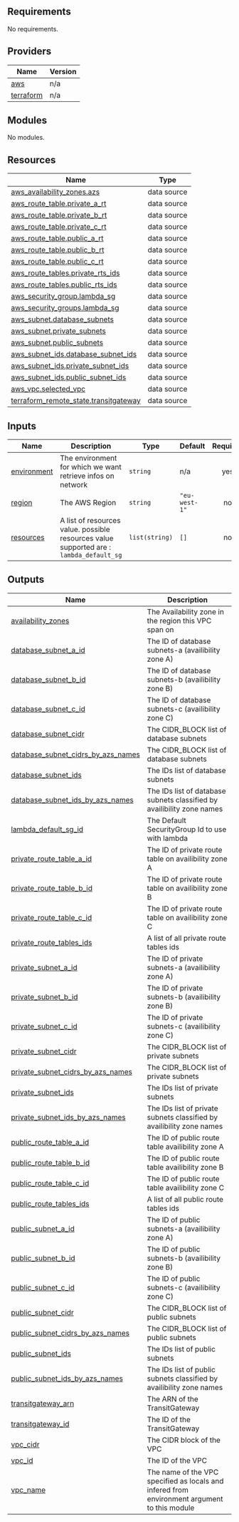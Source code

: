## Requirements

No requirements.

## Providers

| Name | Version |
|------|---------|
| <a name="provider_aws"></a> [aws](#provider\_aws) | n/a |
| <a name="provider_terraform"></a> [terraform](#provider\_terraform) | n/a |

## Modules

No modules.

## Resources

| Name | Type |
|------|------|
| [aws_availability_zones.azs](https://registry.terraform.io/providers/hashicorp/aws/latest/docs/data-sources/availability_zones) | data source |
| [aws_route_table.private_a_rt](https://registry.terraform.io/providers/hashicorp/aws/latest/docs/data-sources/route_table) | data source |
| [aws_route_table.private_b_rt](https://registry.terraform.io/providers/hashicorp/aws/latest/docs/data-sources/route_table) | data source |
| [aws_route_table.private_c_rt](https://registry.terraform.io/providers/hashicorp/aws/latest/docs/data-sources/route_table) | data source |
| [aws_route_table.public_a_rt](https://registry.terraform.io/providers/hashicorp/aws/latest/docs/data-sources/route_table) | data source |
| [aws_route_table.public_b_rt](https://registry.terraform.io/providers/hashicorp/aws/latest/docs/data-sources/route_table) | data source |
| [aws_route_table.public_c_rt](https://registry.terraform.io/providers/hashicorp/aws/latest/docs/data-sources/route_table) | data source |
| [aws_route_tables.private_rts_ids](https://registry.terraform.io/providers/hashicorp/aws/latest/docs/data-sources/route_tables) | data source |
| [aws_route_tables.public_rts_ids](https://registry.terraform.io/providers/hashicorp/aws/latest/docs/data-sources/route_tables) | data source |
| [aws_security_group.lambda_sg](https://registry.terraform.io/providers/hashicorp/aws/latest/docs/data-sources/security_group) | data source |
| [aws_security_groups.lambda_sg](https://registry.terraform.io/providers/hashicorp/aws/latest/docs/data-sources/security_groups) | data source |
| [aws_subnet.database_subnets](https://registry.terraform.io/providers/hashicorp/aws/latest/docs/data-sources/subnet) | data source |
| [aws_subnet.private_subnets](https://registry.terraform.io/providers/hashicorp/aws/latest/docs/data-sources/subnet) | data source |
| [aws_subnet.public_subnets](https://registry.terraform.io/providers/hashicorp/aws/latest/docs/data-sources/subnet) | data source |
| [aws_subnet_ids.database_subnet_ids](https://registry.terraform.io/providers/hashicorp/aws/latest/docs/data-sources/subnet_ids) | data source |
| [aws_subnet_ids.private_subnet_ids](https://registry.terraform.io/providers/hashicorp/aws/latest/docs/data-sources/subnet_ids) | data source |
| [aws_subnet_ids.public_subnet_ids](https://registry.terraform.io/providers/hashicorp/aws/latest/docs/data-sources/subnet_ids) | data source |
| [aws_vpc.selected_vpc](https://registry.terraform.io/providers/hashicorp/aws/latest/docs/data-sources/vpc) | data source |
| [terraform_remote_state.transitgateway](https://registry.terraform.io/providers/hashicorp/terraform/latest/docs/data-sources/remote_state) | data source |

## Inputs

| Name | Description | Type | Default | Required |
|------|-------------|------|---------|:--------:|
| <a name="input_environment"></a> [environment](#input\_environment) | The environment for which we want retrieve infos on network | `string` | n/a | yes |
| <a name="input_region"></a> [region](#input\_region) | The AWS Region | `string` | `"eu-west-1"` | no |
| <a name="input_resources"></a> [resources](#input\_resources) | A list of resources value. possible resources value supported are : `lambda_default_sg` | `list(string)` | `[]` | no |

## Outputs

| Name | Description |
|------|-------------|
| <a name="output_availability_zones"></a> [availability\_zones](#output\_availability\_zones) | The Availability zone in the region this VPC span on |
| <a name="output_database_subnet_a_id"></a> [database\_subnet\_a\_id](#output\_database\_subnet\_a\_id) | The ID of database subnets-a (availibility zone A) |
| <a name="output_database_subnet_b_id"></a> [database\_subnet\_b\_id](#output\_database\_subnet\_b\_id) | The ID of database subnets-b (availibility zone B) |
| <a name="output_database_subnet_c_id"></a> [database\_subnet\_c\_id](#output\_database\_subnet\_c\_id) | The ID of database subnets-c (availibility zone C) |
| <a name="output_database_subnet_cidr"></a> [database\_subnet\_cidr](#output\_database\_subnet\_cidr) | The CIDR\_BLOCK list of database subnets |
| <a name="output_database_subnet_cidrs_by_azs_names"></a> [database\_subnet\_cidrs\_by\_azs\_names](#output\_database\_subnet\_cidrs\_by\_azs\_names) | The CIDR\_BLOCK list of database subnets |
| <a name="output_database_subnet_ids"></a> [database\_subnet\_ids](#output\_database\_subnet\_ids) | The IDs list of database subnets |
| <a name="output_database_subnet_ids_by_azs_names"></a> [database\_subnet\_ids\_by\_azs\_names](#output\_database\_subnet\_ids\_by\_azs\_names) | The IDs list of database subnets classified by availibility zone names |
| <a name="output_lambda_default_sg_id"></a> [lambda\_default\_sg\_id](#output\_lambda\_default\_sg\_id) | The Default SecurityGroup Id to use with lambda |
| <a name="output_private_route_table_a_id"></a> [private\_route\_table\_a\_id](#output\_private\_route\_table\_a\_id) | The ID of private route table on availibility zone A |
| <a name="output_private_route_table_b_id"></a> [private\_route\_table\_b\_id](#output\_private\_route\_table\_b\_id) | The ID of private route table on availibility zone B |
| <a name="output_private_route_table_c_id"></a> [private\_route\_table\_c\_id](#output\_private\_route\_table\_c\_id) | The ID of private route table on availibility zone C |
| <a name="output_private_route_tables_ids"></a> [private\_route\_tables\_ids](#output\_private\_route\_tables\_ids) | A list of all private route tables ids |
| <a name="output_private_subnet_a_id"></a> [private\_subnet\_a\_id](#output\_private\_subnet\_a\_id) | The ID of private subnets-a (availibility zone A) |
| <a name="output_private_subnet_b_id"></a> [private\_subnet\_b\_id](#output\_private\_subnet\_b\_id) | The ID of private subnets-b (availibility zone B) |
| <a name="output_private_subnet_c_id"></a> [private\_subnet\_c\_id](#output\_private\_subnet\_c\_id) | The ID of private subnets-c (availibility zone C) |
| <a name="output_private_subnet_cidr"></a> [private\_subnet\_cidr](#output\_private\_subnet\_cidr) | The CIDR\_BLOCK list of private subnets |
| <a name="output_private_subnet_cidrs_by_azs_names"></a> [private\_subnet\_cidrs\_by\_azs\_names](#output\_private\_subnet\_cidrs\_by\_azs\_names) | The CIDR\_BLOCK list of private subnets |
| <a name="output_private_subnet_ids"></a> [private\_subnet\_ids](#output\_private\_subnet\_ids) | The IDs list of private subnets |
| <a name="output_private_subnet_ids_by_azs_names"></a> [private\_subnet\_ids\_by\_azs\_names](#output\_private\_subnet\_ids\_by\_azs\_names) | The IDs list of private subnets classified by availibility zone names |
| <a name="output_public_route_table_a_id"></a> [public\_route\_table\_a\_id](#output\_public\_route\_table\_a\_id) | The ID of public route table availibility zone A |
| <a name="output_public_route_table_b_id"></a> [public\_route\_table\_b\_id](#output\_public\_route\_table\_b\_id) | The ID of public route table availibility zone B |
| <a name="output_public_route_table_c_id"></a> [public\_route\_table\_c\_id](#output\_public\_route\_table\_c\_id) | The ID of public route table availibility zone C |
| <a name="output_public_route_tables_ids"></a> [public\_route\_tables\_ids](#output\_public\_route\_tables\_ids) | A list of all public route tables ids |
| <a name="output_public_subnet_a_id"></a> [public\_subnet\_a\_id](#output\_public\_subnet\_a\_id) | The ID of public subnets-a (availibility zone A) |
| <a name="output_public_subnet_b_id"></a> [public\_subnet\_b\_id](#output\_public\_subnet\_b\_id) | The ID of public subnets-b (availibility zone B) |
| <a name="output_public_subnet_c_id"></a> [public\_subnet\_c\_id](#output\_public\_subnet\_c\_id) | The ID of public subnets-c (availibility zone C) |
| <a name="output_public_subnet_cidr"></a> [public\_subnet\_cidr](#output\_public\_subnet\_cidr) | The CIDR\_BLOCK list of public subnets |
| <a name="output_public_subnet_cidrs_by_azs_names"></a> [public\_subnet\_cidrs\_by\_azs\_names](#output\_public\_subnet\_cidrs\_by\_azs\_names) | The CIDR\_BLOCK list of public subnets |
| <a name="output_public_subnet_ids"></a> [public\_subnet\_ids](#output\_public\_subnet\_ids) | The IDs list of public subnets |
| <a name="output_public_subnet_ids_by_azs_names"></a> [public\_subnet\_ids\_by\_azs\_names](#output\_public\_subnet\_ids\_by\_azs\_names) | The IDs list of public subnets classified by availibility zone names |
| <a name="output_transitgateway_arn"></a> [transitgateway\_arn](#output\_transitgateway\_arn) | The ARN of the TransitGateway |
| <a name="output_transitgateway_id"></a> [transitgateway\_id](#output\_transitgateway\_id) | The ID of the TransitGateway |
| <a name="output_vpc_cidr"></a> [vpc\_cidr](#output\_vpc\_cidr) | The CIDR block of the VPC |
| <a name="output_vpc_id"></a> [vpc\_id](#output\_vpc\_id) | The ID of the VPC |
| <a name="output_vpc_name"></a> [vpc\_name](#output\_vpc\_name) | The name of the VPC specified as locals and infered from environment argument to this module |
